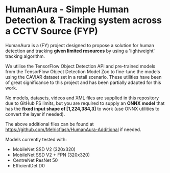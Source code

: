 # HumanAura - Simple Human Detection & Tracking system across a CCTV Source (FYP)

HumanAura is a (FY) project designed to propose a solution for human detection and tracking **given limited resources** by using a 'lightweight' tracking algorithm. 

We utilise the TensorFlow Object Detection API and pre-trained models from the TensorFlow Object Detection Model Zoo to fine-tune the models using the CAVIAR dataset set in a retail scenario. These utilities have been of great significance to this project and has been partially adapted for this work.

No models, datasets, videos and XML files are supplied in this repository due to GitHub FS limits, but you are required to supply an **ONNX model** that has the **fixed input shape of [1,224,384,3]** to work (use ONNX utilities to convert the layer if needed).

The above additional files can be found at https://github.com/Melricflash/HumanAura-Additional if needed.

Models currently tested with:
 - MobileNet SSD V2 (320x320)
 - MobileNet SSD V2 + FPN (320x320)
 - CentreNet ResNet 50
 - EfficientDet D0
